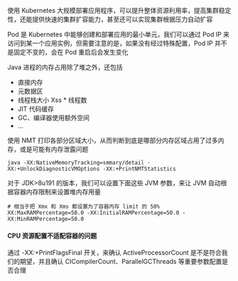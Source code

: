 使用 Kubernetes 大规模部署应用程序，可以提升整体资源利用率，提高集群稳定性，还能提供快速的集群扩容能力，甚至还可以实现集群根据压力自动扩容

Pod 是 Kubernetes 中能够创建和部署应用的最小单元，我们可以通过 Pod IP 来访问到某一个应用实例，但需要注意的是，如果没有经过特殊配置，Pod IP 并不是固定不变的，会在 Pod 重启后会发生变化

Java 进程的内存占用除了堆之外，还包括

- 直接内存
- 元数据区
- 线程栈大小 Xss * 线程数
- JIT 代码缓存
- GC、编译器使用额外空间
- ...

使用 NMT 打印各部分区域大小，从而判断到底是哪部分内存区域占用了过多内存，或是可能有内存泄露问题

```properties
java -XX:NativeMemoryTracking=smmary/detail -XX:+UnlockDiagnosticVMOptions -XX:+PrintNMTStatistics
```

对于 JDK>8u191 的版本，我们可以设置下面这些 JVM 参数，来让 JVM 自动根据容器内存限制来设置堆内存用量

```properties
# 相当于把 Xmx 和 Xms 都设置为了容器内存 limit 的 50%
XX:MaxRAMPercentage=50.0 -XX:InitialRAMPercentage=50.0 -XX:MinRAMPercentage=50.0
```

#### CPU 资源配置不适配容器的问题

通过 -XX:+PrintFlagsFinal 开关，来确认 ActiveProcessorCount 是不是符合我们的期望，并且确认 CICompilerCount、ParallelGCThreads 等重要参数配置是否合理